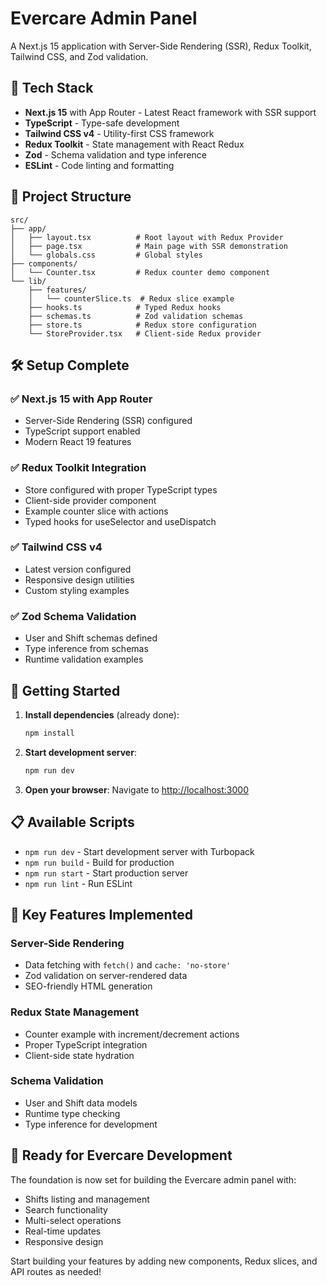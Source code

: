 # Evercare Admin Panel

A Next.js 15 application with Server-Side Rendering (SSR), Redux Toolkit, Tailwind CSS, and Zod validation.

## 🚀 Tech Stack

- **Next.js 15** with App Router - Latest React framework with SSR support
- **TypeScript** - Type-safe development
- **Tailwind CSS v4** - Utility-first CSS framework
- **Redux Toolkit** - State management with React Redux
- **Zod** - Schema validation and type inference
- **ESLint** - Code linting and formatting

## 📁 Project Structure

```
src/
├── app/
│   ├── layout.tsx          # Root layout with Redux Provider
│   ├── page.tsx            # Main page with SSR demonstration
│   └── globals.css         # Global styles
├── components/
│   └── Counter.tsx         # Redux counter demo component
└── lib/
    ├── features/
    │   └── counterSlice.ts  # Redux slice example
    ├── hooks.ts            # Typed Redux hooks
    ├── schemas.ts          # Zod validation schemas
    ├── store.ts            # Redux store configuration
    └── StoreProvider.tsx   # Client-side Redux provider
```

## 🛠️ Setup Complete

### ✅ Next.js 15 with App Router
- Server-Side Rendering (SSR) configured
- TypeScript support enabled
- Modern React 19 features

### ✅ Redux Toolkit Integration
- Store configured with proper TypeScript types
- Client-side provider component
- Example counter slice with actions
- Typed hooks for useSelector and useDispatch

### ✅ Tailwind CSS v4
- Latest version configured
- Responsive design utilities
- Custom styling examples

### ✅ Zod Schema Validation
- User and Shift schemas defined
- Type inference from schemas
- Runtime validation examples

## 🚀 Getting Started

1. **Install dependencies** (already done):
   ```bash
   npm install
   ```

2. **Start development server**:
   ```bash
   npm run dev
   ```

3. **Open your browser**:
   Navigate to [http://localhost:3000](http://localhost:3000)

## 📋 Available Scripts

- `npm run dev` - Start development server with Turbopack
- `npm run build` - Build for production
- `npm run start` - Start production server
- `npm run lint` - Run ESLint

## 🔧 Key Features Implemented

### Server-Side Rendering
- Data fetching with `fetch()` and `cache: 'no-store'`
- Zod validation on server-rendered data
- SEO-friendly HTML generation

### Redux State Management
- Counter example with increment/decrement actions
- Proper TypeScript integration
- Client-side state hydration

### Schema Validation
- User and Shift data models
- Runtime type checking
- Type inference for development

## 🎯 Ready for Evercare Development

The foundation is now set for building the Evercare admin panel with:
- Shifts listing and management
- Search functionality
- Multi-select operations
- Real-time updates
- Responsive design

Start building your features by adding new components, Redux slices, and API routes as needed!